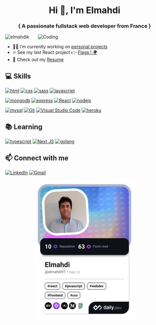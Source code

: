 <h1 align="center">Hi 👋, I'm Elmahdi</h1>
<h3 align="center">{ A passionate fullstack web developer from France }</h3>
<img align="right" alt="Coding" width="400" src="https://media3.giphy.com/media/qgQUggAC3Pfv687qPC/giphy.gif">

<p align="left"> <img src="https://komarev.com/ghpvc/?username=elmahdik&label=Profile%20views&color=0e75b6&style=flat" alt="elmahdik" /> </p>


- 👨‍💻 I’m currently working on <a href="https://elmahdik.github.io/" target="_blank">personal projects</a>
- 🔥 See my last React project 👉 <a href="https://elmahdik.github.io/assets/projects/flags/" target="_blank">Flags ! 🌍</a>
- 📄 Check out my <a href="https://elmahdik.github.io/assets/cv/cv-elmahdi_korfed.pdf" target="_blank">Resume</a>

## :computer: Skills
[![html](https://img.shields.io/badge/HTML5-E34F26?style=for-the-badge&logo=html5&logoColor=white)](https://developer.mozilla.org/en-US/docs/Web/HTML)
[![css](https://img.shields.io/badge/CSS3-1572B6?style=for-the-badge&logo=css3&logoColor=white)](https://developer.mozilla.org/en-US/docs/Web/CSS)
[![sass](https://img.shields.io/badge/Sass-CC6699?style=for-the-badge&logo=sass&logoColor=white)](https://sass-lang.com/)
[![javascript](https://img.shields.io/badge/JavaScript-F7DF1E?style=for-the-badge&logo=javascript&logoColor=black)](https://developer.mozilla.org/en-US/docs/Web/JavaScript)

[![mongodb](https://img.shields.io/badge/MongoDB-4EA94B?style=for-the-badge&logo=mongodb&logoColor=white)](https://www.mongodb.com/)
[![express](https://img.shields.io/badge/Express.js-404D59?style=for-the-badge&logo=express)](https://expressjs.com/)
[![React](https://img.shields.io/badge/react-%2320232a.svg?style=for-the-badge&logo=react&logoColor=%2361DAFB)](https://reactjs.org/)
[![nodejs](https://img.shields.io/badge/Node.js-43853D?style=for-the-badge&logo=node.js&logoColor=white)](https://nodejs.org/en/)

[![mysql](https://img.shields.io/badge/MySQL-f19319?style=for-the-badge&logo=mysql&logoColor=white)]()
[![Git](https://img.shields.io/badge/git-%23F05033.svg?style=for-the-badge&logo=git&logoColor=white)]()
[![Visual Studio Code](https://img.shields.io/badge/VS%20Code-0078d7.svg?style=for-the-badge&logo=visual-studio-code&logoColor=white)](https://code.visualstudio.com/)
[![heroku](https://img.shields.io/badge/Heroku-430098?style=for-the-badge&logo=heroku&logoColor=white)](https://heroku.com/)

## :books: Learning
[![typescript](https://img.shields.io/badge/TypeScript-007ACC?style=for-the-badge&logo=typescript&logoColor=white)](https://www.typescriptlang.org/)
[![Next JS](https://img.shields.io/badge/Next-black?style=for-the-badge&logo=next.js&logoColor=white)](https://nextjs.org/)
[![golang](https://img.shields.io/badge/Go-00ADD8?style=for-the-badge&logo=go&logoColor=white)](https://go.dev/)

## 📫 Connect with me
[![LinkedIn](https://img.shields.io/badge/linkedin-%230077B5.svg?style=for-the-badge&logo=linkedin&logoColor=white)](https://www.linkedin.com/in/elmahdikorfed/)
[![Gmail](https://img.shields.io/badge/Gmail-D14836?style=for-the-badge&logo=gmail&logoColor=white)](mailto:elmahdi.korfed@gmail.com) 

<div align="center">
  <a href="https://app.daily.dev/elmahdi91">
    <img src="https://github.com/ElmahdiK/elmahdik/blob/devcard/devcard.png" width="326" alt="Elmahdi's Dev Card"/>
  </a>
</div>
